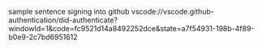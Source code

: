 sample sentence
signing into github vscode://vscode.github-authentication/did-authenticate?windowId=1&code=fc9521d14a8492252dce&state=a7f54931-198b-4f89-b0e9-2c7bd6951612
